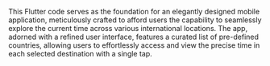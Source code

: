 This Flutter code serves as the foundation for an elegantly designed mobile application, meticulously crafted to afford users the capability to seamlessly explore the current time across various international locations. The app, adorned with a refined user interface, features a curated list of pre-defined countries, allowing users to effortlessly access and view the precise time in each selected destination with a single tap.
